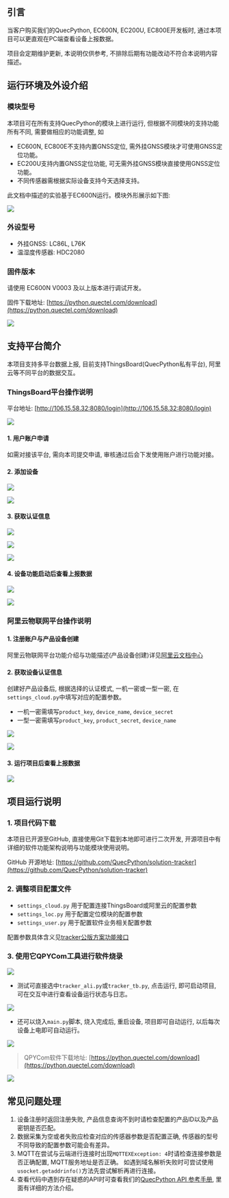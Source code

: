 ## 引言

当客户购买我们的QuecPython, EC600N, EC200U, EC800E开发板时, 通过本项目可以更直观在PC端查看设备上报数据。

项目会定期维护更新, 本说明仅供参考, 不排除后期有功能改动不符合本说明内容描述。

## 运行环境及外设介绍

### 模块型号

本项目可在所有支持QuecPython的模块上进行运行, 但根据不同模块的支持功能所有不同, 需要做相应的功能调整, 如

- EC600N, EC800E不支持内置GNSS定位, 需外挂GNSS模块才可使用GNSS定位功能。
- EC200U支持内置GNSS定位功能, 可无需外挂GNSS模块直接使用GNSS定位功能。
- 不同传感器需根据实际设备支持今天选择支持。

此文档中描述的实验基于EC600N运行。模块外形展示如下图:

![](../media/solutions/tracker/EC600N-CNLA.jpg)

### 外设型号

- 外挂GNSS: LC86L, L76K
- 温湿度传感器: HDC2080

### 固件版本

请使用 EC600N V0003 及以上版本进行调试开发。

固件下载地址: [https://python.quectel.com/download](https://python.quectel.com/download)

![](../media/solutions/tracker/quecpython-firmware-download.png)

## 支持平台简介

本项目支持多平台数据上报, 目前支持ThingsBoard(QuecPython私有平台), 阿里云等不同平台的数据交互。

### ThingsBoard平台操作说明

平台地址: [http://106.15.58.32:8080/login](http://106.15.58.32:8080/login)

![](../media/solutions/tracker/thingsboard-login.png)

#### 1. 用户账户申请

如需对接该平台, 需向本司提交申请, 审核通过后会下发使用账户进行功能对接。

#### 2. 添加设备

![](../media/solutions/tracker/thingsboard-create-device-select.png)

![](../media/solutions/tracker/thingsboard-create-device-edit.png)

#### 3. 获取认证信息

![](../media/solutions/tracker/thingsboard-device-list.png)

![](../media/solutions/tracker/thingsboard-device-token.png)

![](../media/solutions/tracker/thingsboard-device-config.png)

#### 4. 设备功能启动后查看上报数据

![](../media/solutions/tracker/thingsboard-device-running.png)

![](../media/solutions/tracker/thingsboard-device-telemetry.png)

### 阿里云物联网平台操作说明

#### 1. 注册账户与产品设备创建

阿里云物联网平台功能介绍与功能描述(产品设备创建)详见[阿里云文档中心](https://help.aliyun.com/document_detail/131611.html?spm=a2c4g.130816.0.0.7e193e06DaU4Mu)

#### 2. 获取设备认证信息

创建好产品设备后, 根据选择的认证模式, 一机一密或一型一密, 在`settings_cloud.py`中填写对应的配置参数。

- 一机一密需填写`product_key`, `device_name`, `device_secret`
- 一型一密需填写`product_key`, `product_secret`, `device_name`

![](../media/solutions/tracker/aliyun-product-auth.png)

![](../media/solutions/tracker/aliyun-device-auth.png)

#### 3. 运行项目后查看上报数据

![](../media/solutions/tracker/aliyun-device-properties-info.png)

## 项目运行说明

### 1. 项目代码下载

本项目已开源至GitHub, 直接使用Git下载到本地即可进行二次开发, 开源项目中有详细的软件功能架构说明与功能模块使用说明。

GitHub 开源地址: [https://github.com/QuecPython/solution-tracker](https://github.com/QuecPython/solution-tracker)

### 2. 调整项目配置文件

- `settings_cloud.py` 用于配置连接ThingsBoard或阿里云的配置参数
- `settings_loc.py` 用于配置定位模块的配置参数
- `settings_user.py` 用于配置软件业务相关配置参数

配置参数具体含义见[tracker公版方案功能接口](https://github.com/QuecPython/solution-tracker/blob/master/docs/tracker%E5%85%AC%E7%89%88%E6%96%B9%E6%A1%88%E5%8A%9F%E8%83%BD%E6%8E%A5%E5%8F%A3.md)

### 3. 使用它QPYCom工具进行软件烧录

![](../media/solutions/tracker/qpycom-download-code.png)

- 测试可直接选中`tracker_ali.py`或`tracker_tb.py`, 点击运行, 即可启动项目, 可在交互中进行查看设备运行状态与日志。

![](../media/solutions/tracker/qpycom-project-running.png)

- 还可以烧入`main.py`脚本, 烧入完成后, 重启设备, 项目即可自动运行, 以后每次设备上电即可自动运行。

![](../media/solutions/tracker/qpycom-project-main.png)

> QPYCom软件下载地址: [https://python.quectel.com/download](https://python.quectel.com/download)

![](../media/solutions/tracker/qpycom-download.png)

## 常见问题处理

1. 设备注册时返回注册失败, 产品信息查询不到时请检查配置的产品ID以及产品密钥是否匹配。
2. 数据采集为空或者失败应检查对应的传感器参数是否配置正确, 传感器的型号不同导致的配置参数可能会有差异。
3. MQTT在尝试与云端进行连接时出现`MQTTEXException: 4`时请检查连接参数是否正确配置, MQTT服务地址是否正确。 如遇到域名解析失败时可尝试使用`usocket.getaddrinfo()`方法先尝试解析再进行连接。
4. 查看代码中遇到存在疑惑的API时可查看我们的[QuecPython API 参考手册](https://python.quectel.com/doc/API_reference/zh/index.html), 里面有详细的方法介绍。
